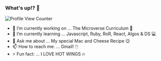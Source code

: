 ### What's up!? 👋
![Profile View Counter](https://komarev.com/ghpvc/?username=bettercallsully)

<!--
**bettercallsully/bettercallsully** is a ✨ _special_ ✨ repository because its `README.md` (this file) appears on your GitHub profile.

Here are some ideas to get you started:
-->
- 🔭 I’m currently working on ... The Microverse Curriculum 💯
- 🌱 I’m currently learning ... Javascript, Ruby, RoR, React, Algos & DS 💻
- 💬 Ask me about ... My special Mac and Cheese Recipe 😉
- 📫 How to reach me: ... Gmail! 🖱️
- ⚡ Fun fact: ... I LOVE HOT WINGS 🔥

